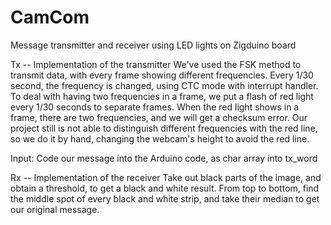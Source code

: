 # CamCom
Message transmitter and receiver using LED lights on Zigduino board

Tx -- Implementation of the transmitter
We've used the FSK method to transmit data, with every frame showing different frequencies. 
Every 1/30 second, the frequency is changed, using CTC mode with interrupt handler.
To deal with having two frequencies in a frame, we put a flash of red light every 1/30 seconds to separate frames.
When the red light shows in a frame, there are two frequencies, and we will get a checksum error. 
Our project still is not able to distinguish different frequencies with the red line, so we do it by hand, changing the webcam's height to avoid the red line.

Input: Code our message into the Arduino code, as char array into tx_word

Rx -- Implementation of the receiver
Take out black parts of the image, and obtain a threshold, to get a black and white result.
From top to bottom, find the middle spot of every black and white strip, and take their median to get our original message.
